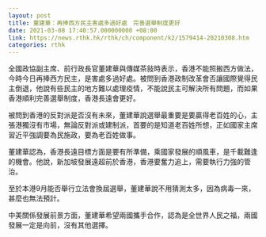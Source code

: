 ```yaml
---
layout: post
title: 董建華：再捧西方民主害處多過好處　完善選舉制度更好
date: 2021-03-08 17:40:57.000000000 +08:00
link: https://news.rthk.hk/rthk/ch/component/k2/1579414-20210308.htm
categories: rthk
---
```


全國政協副主席、前行政長官董建華與傳媒茶敍時表示，香港不能照搬西方做法，今時今日再捧西方民主，是害處多過好處。被問到香港政制改革會否讓國際覺得民主倒退，他說有些民主的地方難以處理疫情，不能說民主可解決所有問題，而如果香港順利完善選舉制度，香港長遠會更好。

被問到香港的反對派是否沒有未來，董建華說選舉最重要是要贏得老百姓的心，主張港獨沒有市場，無論反對派或建制派，首要的是知道老百姓所想，正如國家主席習近平強調要為民施政，要為老百姓做事。

董建華認為，香港長遠目標方面是要有所準備，乘國家發展的順風車，是千載難逢的機會。他說，新加坡發展遠超前於香港，香港要奮力追上，需要執行力強的管治。

至於本港9月能否舉行立法會換屆選舉，董建華說不用猜測太多，因為病毒一來，甚麼也無法預計。

中美關係發展前景方面，董建華希望兩國攜手合作，認為是全世界人民之福，兩國發展一定是向前，沒有其他選擇。
